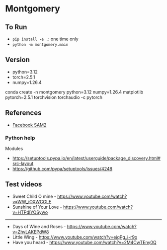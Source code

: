 # Montgomery

## To Run

- `pip install -e .`: one time only
- `python -m montgomery.main`

## Version

- python=3.12
- torch=2.5.1
- numpy=1.26.4

conda create -n montgomery python=3.12 numpy=1.26.4 matplotlib pytorch=2.5.1 torchvision torchaudio -c pytorch

## References

- [Facebook SAM2](https://github.com/facebookresearch/sam2)

### Python help

Modules
- https://setuptools.pypa.io/en/latest/userguide/package_discovery.html#src-layout
- https://github.com/pypa/setuptools/issues/4248

## Test videos

- Sweet Child O mine - https://www.youtube.com/watch?v=WW_iOXWCGLE
- Sunshine of Your Love - https://www.youtube.com/watch?v=HTPdlYOSywo

---------
- Days of Wine and Roses - https://www.youtube.com/watch?v=ZhvLAKEPdW8
- Little Wing - https://www.youtube.com/watch?v=ejqPg_i-r9o
- Have you heard - https://www.youtube.com/watch?v=2M4CwTEny0Q